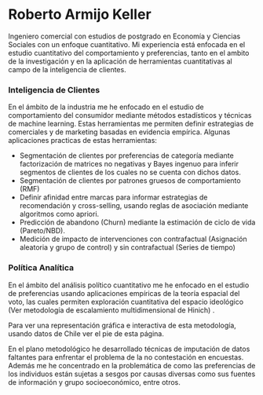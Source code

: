 # Roberto Armijo Keller
 
Ingeniero comercial con estudios de postgrado en Economía y Ciencias Sociales con un enfoque cuantitativo. Mi experiencia está enfocada en el estudio cuantitativo del comportamiento y preferencias, tanto en el ambito de la investigación y en la aplicación de herramientas cuantitativas al campo de la inteligencia de clientes. 

### Inteligencia de Clientes
En el ámbito de la industria me he enfocado en el estudio de comportamiento del consumidor mediante métodos estadísticos y técnicas de machine learning. Estas herramientas me permiten definir estrategias de comerciales y de marketing basadas en evidencia empírica. Algunas aplicaciones practicas de estas herramientas:

* Segmentación de clientes por preferencias de categoría mediante factorización de matrices no negativas y Bayes ingenuo para inferir segmentos de clientes de los cuales no se cuenta con dichos datos.
* Segmentación de clientes por patrones gruesos de comportamiento (RMF)
* Definir afinidad entre marcas para informar estrategias de recomendación y cross-selling, usando reglas de asociación mediante algoritmos como apriori.
* Predicción de abandono (Churn) mediante la estimación de ciclo de vida (Pareto/NBD).
* Medición de impacto de intervenciones con contrafactual (Asignación aleatoria y grupo de control) y sin contrafactual (Series de tiempo)


### Política Analítica
En el ámbito del análisis político cuantitativo me he enfocado en el estudio de preferencias usando aplicaciones empíricas de la teoría espacial del voto, las cuales permiten exploración cuantitativa del espacio ideológico (Ver metodología de escalamiento multidimensional de Hinich) . 

Para ver una representación gráfica e interactiva de esta metodología, usando datos de Chile ver el pie de esta página.

En el plano metodológico he desarrollado técnicas de imputación de datos faltantes para enfrentar el problema de la no contestación en encuestas. Además me he concentrado en la problemática de como las preferencias de los individuos están sujetas a sesgos por causas diversas como sus fuentes de información y grupo socioeconómico, entre otros.

